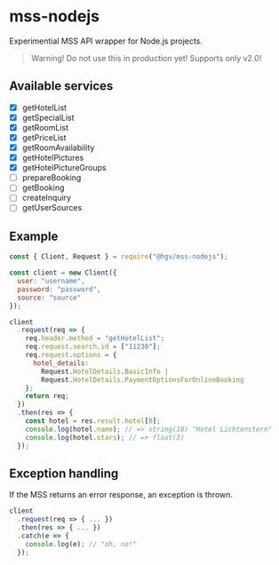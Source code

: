 # mss-nodejs

Experimential MSS API wrapper for Node.js projects.

> Warning! Do not use this in production yet!
> Supports only v2.0!

## Available services

- [x] getHotelList
- [x] getSpecialList
- [x] getRoomList
- [x] getPriceList
- [x] getRoomAvailability
- [x] getHotelPictures
- [x] getHotelPictureGroups
- [ ] prepareBooking
- [ ] getBooking
- [ ] createInquiry
- [ ] getUserSources

## Example

```js
const { Client, Request } = require("@hgv/mss-nodejs");

const client = new Client({
  user: "username",
  password: "password",
  source: "source"
});

client
  .request(req => {
    req.header.method = "getHotelList";
    req.request.search.id = ["11230"];
    req.request.options = {
      hotel_details:
        Request.HotelDetails.BasicInfo |
        Request.HotelDetails.PaymentOptionsForOnlineBooking
    };
    return req;
  })
  .then(res => {
    const hotel = res.result.hotel[0];
    console.log(hotel.name); // => string(18) "Hotel Lichtenstern"
    console.log(hotel.stars); // => float(3)
  });
```

## Exception handling

If the MSS returns an error response, an exception is thrown.

```js
client
  .request(req => { ... })
  .then(res => { ... })
  .catch(e => {
    console.log(e); // "oh, no!"
  });
```
